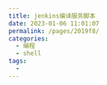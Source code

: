 ```yaml
---
title: jenkins编译服务脚本
date: 2023-01-06 11:01:07
permalink: /pages/2019f8/
categories:
  - 编程
  - shell
tags:
  - 
---
```


```bash

```
